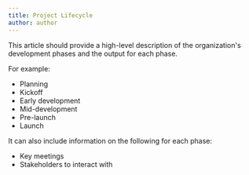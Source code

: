 ```yaml
---
title: Project Lifecycle
author: author
---
```


This article should provide a high-level description of the organization's development phases and the output for each phase.

For example:
* Planning
* Kickoff
* Early development
* Mid-development
* Pre-launch
* Launch

It can also include information on the following for each phase:

* Key meetings
* Stakeholders to interact with
